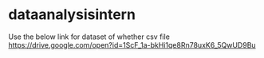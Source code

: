 # dataanalysisintern
Use the below link for dataset of whether csv file
https://drive.google.com/open?id=1ScF_1a-bkHi1qe8Rn78uxK6_5QwUD9Bu
